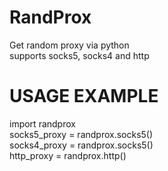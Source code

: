 # RandProx
Get random proxy via python   
supports socks5, socks4 and http


# USAGE EXAMPLE
import randprox  
socks5_proxy = randprox.socks5()  
socks4_proxy = randprox.socks5()  
http_proxy = randprox.http()
